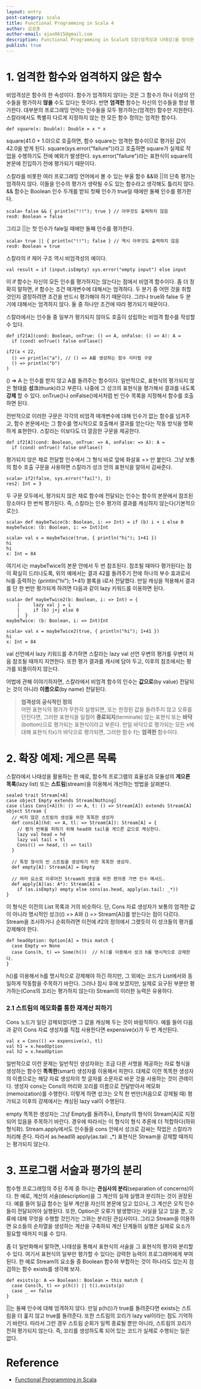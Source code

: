 ```yaml
---
layout: entry
post-category: scala
title: Functional Programming in Scala 4
author: 김성중
author-email: ajax0615@gmail.com
description: Functional Programming in Scala의 5장(엄격성과 나태성)을 정리한 글입니다.
publish: true
---
```


# 1. 엄격한 함수와 엄격하지 않은 함수
비엄격성은 함수의 한 속성이다. 함수가 엄격하지 않다는 것은 그 함수가 하나 이상의 인수들을 평가하지 **않을** 수도 있다는 뜻이다. 반면 **엄격한** 함수는 자신의 인수들을 항상 평가한다. 대부분의 프로그래밍 언어는 인수들을 모두 평가하는(엄격한) 함수만 지원한다. 스칼라에서도 특별히 다르게 지정하지 않는 한 모든 함수 정의는 엄격한 함수다.

```
def square(x: Double): Double = x * x
```

square(41.0 + 1.0)으로 호출하면, 함수 square는 엄격한 함수이므로 평가된 값이 42.0을 받게 된다. square(sys.error(\"failure\"))라고 호출하면 square가 실제로 작업을 수행하기도 전에 예외가 발생한다. sys.error(\"failure\")라는 표현식이 square의 본문에 진입하기 전에 평가되기 때문이다.

스칼라를 비롯한 여러 프로그래밍 언어에서 볼 수 있는 부울 함수 &&와 \|\|의 단축 평가는 엄격하지 않다. 이들을 인수의 평가가 생략될 수도 있는 함수라고 생각해도 틀리지 않다. && 함수는 Boolean 인수 두개를 받되 첫째 인수가 true일 때에만 둘째 인수를 평가한다.

```
scala> false && { println("!!"); true } // 아무것도 출력하지 않음
res0: Boolean = false
```

그리고 \|\|는 첫 인수가 fale일 때에만 둘째 인수를 평가한다.

```
scala> true || { println("!!"); false } // 역시 아무것도 출력하지 않음
res0: Boolean = true
```

스칼라의 if 제어 구조 역시 비엄격성의 예이다.

```
val result = if (input.isEmpty) sys.error("empty input") else input
```

이 if 함수는 자신의 모든 인수를 평가하지는 않는다는 점에서 비엄격 함수이다. 좀 더 정확히 말하면, if 함수는 조건 매개변수에 대해서는 엄격하다. 두 분기 중 어떤 것을 취할 것인지 결정하려면 조건을 반드시 평가해야 하기 때문이다. 그러나 true와 false 두 분기에 대해서는 엄격하지 않다. 둘 중 하나만 조건에 따라 평가되기 때문이다.

스칼라에서는 인수들 중 일부가 평가되지 않아도 호출이 성립하는 비엄격 함수를 작성할 수 있다.

```
def if2[A](cond: Boolean, onTrue: () => A, onFalse: () => A): A =
  if (cond) onTrue() false onFlase()

if2(a < 22,
  () => println("a"), // () => A를 생성하는 함수 리터럴 구문
  () => println("b")
)
```

() => A 는 인수를 받지 않고 A를 돌려주는 함수이다. 일반적으로, 표현식의 평가되지 않은 형태를 **성크**(thunk)라고 부른다. 나중에 그 성크의 표현식을 평가해서 결과를 내도록 **강제** 할 수 있다. onTrue()나 onFalse()에서처럼 빈 인수 목록을 지정해서 함수를 호출하면 된다.

전반적으로 이러한 구문은 각각의 비엄격 매개변수에 대해 인수가 없는 함수를 넘겨주고, 함수 본문에서는 그 함수를 명시적으로 호출해서 결과를 얻는다는 작동 방식을 명확하게 표현한다. 스칼라는 이보다도 더 깔끔한 구문을 제공한다.

```
def if2[A](cond: Boolean, onTrue: => A, onFalse: => A): A =
  if (cond) onTrue() false onFlase()
```

평가되지 않은 채로 전달할 인수에서 그 형식 바로 앞에 화살표 => 만 붙인다. 그냥 보통의 함수 호출 구문을 사용하면 스칼라가 성크 안의 표현식을 알아서 감싸준다.

```
scala> if2(false, sys.error("fail"), 3)
res2: Int = 3
```

두 구문 모두에서, 평가되지 않은 채로 함수에 전달되는 인수는 함수의 본문에서 참조된 장소마다 한 번씩 평가된다. 즉, 스칼라는 인수 평가의 결과를 캐싱하지 않는다(기본적으로는).

```
scala> def maybeTwice(b: Boolean, i: => Int) = if (b) i + i else 0
maybeTwice: (b: Boolean, i: => Int)Int

scala> val x = maybeTwice(true, { println("hi"); 1+41 })
hi
hi
x: Int = 84
```

여기서 i는 maybeTwice의 본문 안에서 두 번 참조된다. 참조될 때마다 평가된다는 점이 확실히 드러나도록, 위의 예에서는 결과 42를 돌려주기 전에 하나의 부수 효과로서 hi를 출력하는 {println(\"hi\"); 1+41} 블록을 i로서 전달했다. 만일 캐싱을 적용해서 결과를 단 한 번만 평가되게 하려면 다음과 같이 lazy 키워드를 이용하면 된다.

```
scala> def maybeTwice2(b: Boolean, i: => Int) = {
    |     lazy val j = i
    |     if (b) j+j else 0
    |  }
maybeTwice: (b: Boolean, i: => Int)Int

scala> val x = maybeTwice2(true, { println("hi"); 1+41 })
hi
x: Int = 84
```

val 선언에서 lazy 키워드를 추가하면 스칼라는 lazy val 선언 우변의 평가를 우변이 처음 참조될 때까지 지연한다. 또한 평가 결과를 캐시에 담아 두고, 이후의 참조에서는 평가를 되풀이하지 않는다.

어법에 관해 이야기하자면, 스칼라에서 비엄격 함수의 인수는 **값으로**(by value) 전달되는 것이 아니라 **이름으로**(by name) 전달된다.

> **엄격성의 공식적인 정의**<br/>
> 어떤 표현식의 평가가 무한히 실행되면, 또는 한정된 값을 돌려주지 않고 오류를 던진다면, 그러한 표현식을 일컬어 **종료되지**(terminate) 않는 표현식 또는 **바닥**(bottom)으로 평가되는 표현식이라고 부른다. 만일 바닥으로 평가되는 모든 x에 대해 표현식 f(x)가 바닥으로 평가되면, 그러한 함수 f는 **엄격한** 함수이다.

# 2. 확장 예제: 게으른 목록
스칼라에서 나태성을 활용하는 한 예로, 함수적 프로그램의 효율성과 모듈성의 **게으른 목록**(lazy list) 또는 **스트림**(stream)을 이용해서 개선하는 방법을 살펴본다.

```
sealed trait Stream[+A]
case object Empty extends Stream[Nothing]
case class Cons[+A](h: () => A, t: () => Stream[A]) extends Stream[A]
object Stream {
  // 비지 않은 스트림의 생성을 위한 똑똑한 생성자
  def cons[A](hd: => A, tl: => Stream[A]): Stream[A] = {
    // 평가 반복을 피하기 위해 head와 tail을 게으른 값으로 캐싱한다.
    lazy val head = hd
    lazy val tail = tl
    Cons(() => head, () => tail)
  }

  // 특정 형식의 빈 스트림을 생성하기 위한 똑똑한 생성자.
  def empty[A]: Stream[A] = Empty

  // 여러 요소로 이루어진 Stream의 생성을 위한 편의용 가변 인수 메서드.
  def apply[A](as: A*): Stream[A] =
    if (as.isEmpty) empty else cons(as.head, apply(as.tail: _*))
}
```

이 형식은 이전의 List 목록과 거의 비슷하다. 단, Cons 자료 생성자가 보통의 엄격한 값이 아니라 명시적인 성크(() => A와 () => Stream[A])를 받는다는 점이 다르다. Stream을 조사하거나 순회하려면 이전에 if2의 정의에서 그랬듯이 이 성크들의 평가를 강제해야 한다.

```
def headOption: Option[A] = this match {
  case Empty => None
  case Cons(h, t) => Some(h())  // h()를 이용해서 성크 h를 명시적으로 강제한다.
}
```

h()를 이용해서 h를 명시적으로 강제해야 하긴 하지만, 그 외에는 코드가 List에서와 동일하게 작동함을 주목하기 바란다. 그러나 잠시 후에 보겠지만, 실제로 요구된 부분만 평가하는(Cons의 꼬리는 평가하지 않는다) Stream의 이러한 능력은 유용하다.

### 2.1 스트림의 메모화를 통한 재계산 피하기
Cons 노드가 일단 강제되었다면 그 값을 캐싱해 두는 것이 바람직하다. 예를 들어 다음과 같이 Cons 자료 생성자를 직접 사용한다면 expensive(x)가 두 번 계산된다.

```
val x = Cons(() => expensive(x), tl)
val h1 = x.headOption
val h2 = x.headOption
```

일반적으로 이런 문제는 일반적인 생성자와는 조금 다른 서명을 제공하는 자료 형식을 생성하는 함수인 **똑똑한**(smart) 생성자를 이용해서 피한다. 대체로 이런 똑똑한 생성자의 이름으로는 해당 자료 생성자의 첫 글자를 소문자로 바꾼 것을 사용하는 것이 관례이다. 생성자 cons는 Cons의 머리와 꼬리를 이름으로 전달받아서 메모화(memoization)를 수행한다. 이렇게 하면 성크는 오직 한 번만(처음으로 강제될 때) 평가되고 이후의 강제에서는 캐싱된 lazy val이 수행된다.

empty 똑똑한 생성자는 그냥 Empty를 돌려주나, Empty의 형식이 Stream[A]로 지정되어 있음을 주목하기 바란다. 경우에 따라서는 이 형식이 형식 추론에 더 적합하다(하위형식화). Stream.apply에서도 인수들을 cons 안에서 성크로 감싸는 작업은 스칼라가 처리해 준다. 따라서 as.head와 apply(as.tail: \_*) 표현식은 Stream을 강제할 때까지는 평가되지 않는다.

# 3. 프로그램 서술과 평가의 분리
함수형 프로그래밍의 주된 주제 중 하나는 **관심사의 분리**(separation of concerns)이다. 한 예로, 계산의 서술(description)을 그 계산의 실제 실행과 분리하는 것이 권장된다. 예를 들어 일급 함수는 일부 계산을 자신의 본문에 담고 있으나, 그 계산은 오직 인수들이 전달되어야 실행된다. 또한, Option은 오류가 발생했다는 사실을 담고 있을 뿐, 오류에 대해 무엇을 수행할 것인가는 그와는 분리된 관심사이다. 그리고 Stream을 이용하면 요소들의 순차열을 생성하는 계산을 구축하되 계산 단계들의 실행은 실제로 요소가 필요할 때까지 미룰 수 있다.

좀 더 일반화해서 말하면, 나태성을 통해서 표현식의 서술을 그 표현식의 평가와 분리할 수 있다. 여기서 표현식의 일부만 평가할 수 있다는 강력한 능력이 프로그래머에게 부여된다. 한 예로 Stream의 요소들 중 Boolean 함수와 부합하는 것이 하나라도 있는지 점검하는 함수 exists를 생각해 보자.

```
def exists(p: A => Boolean): Boolean = this match {
  case Cons(h, t) => p(h()) || t().exists(p)
  case _ => false
}
```

\|\|는 둘째 인수에 대해 엄격하지 않다. 만일 p(h())가 true를 돌려준다면 exists는 스트림을 더 훑지 않고 true를 돌려준다. 또한 스트림의 꼬리가 lazy val이라는 점도 기억하기 바란다. 따라서 그런 경우 스트림 순회가 일찍 종료될 뿐만 아니라, 스트림의 꼬리가 전혀 평가되지 않는다. 즉, 꼬리를 생성하도록 되어 있는 코드가 실제로 수행되는 일은 없다.

# Reference
- [Functional Programming in Scala](https://www.manning.com/books/functional-programming-in-scala)
